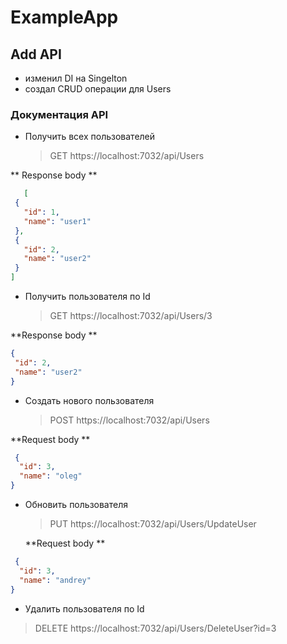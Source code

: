 # ExampleApp

## Add API
* изменил DI на Singelton
* создал CRUD операции для Users

### Документация API
 * Получить всех пользователей
   
   > GET https://localhost:7032/api/Users
   
 ** Response body **
 ```json
    [
  {
    "id": 1,
    "name": "user1"
  },
  {
    "id": 2,
    "name": "user2"
  }
]
 ```

 * Получить пользователя по Id
   
   > GET https://localhost:7032/api/Users/3
   
  **Response body **
 ```json
 {
  "id": 2,
  "name": "user2"
}
 ```

 * Создать нового пользователя
   
   > POST https://localhost:7032/api/Users
   
  **Request body **
```json
 {
  "id": 3,
  "name": "oleg"
}
 ```

 * Обновить пользователя
   
   >  PUT https://localhost:7032/api/Users/UpdateUser
   
   **Request body **
```json
 {
  "id": 3,
  "name": "andrey"
}
 ```

 *   Удалить пользователя по Id
   
   > DELETE https://localhost:7032/api/Users/DeleteUser?id=3
